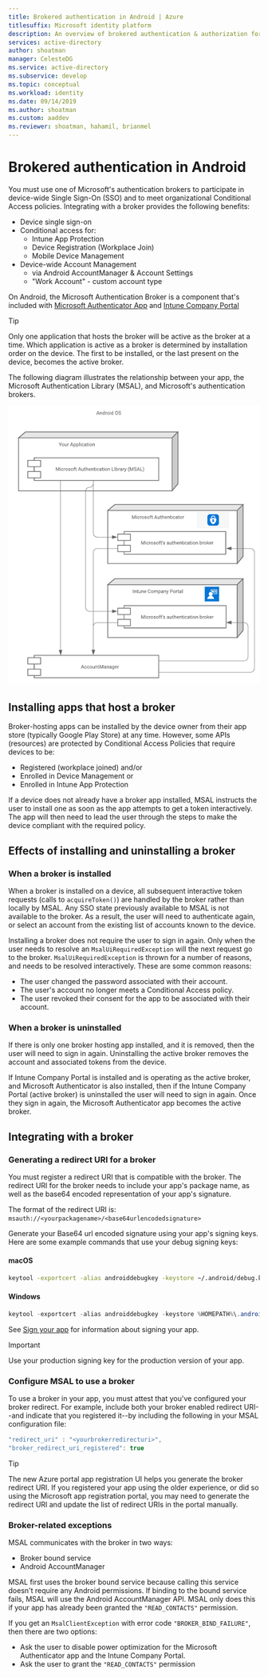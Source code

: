 ```yaml
---
title: Brokered authentication in Android | Azure
titlesuffix: Microsoft identity platform
description: An overview of brokered authentication & authorization for Android in the Microsoft identity platform
services: active-directory
author: shoatman
manager: CelesteDG
ms.service: active-directory
ms.subservice: develop
ms.topic: conceptual
ms.workload: identity
ms.date: 09/14/2019
ms.author: shoatman
ms.custom: aaddev
ms.reviewer: shoatman, hahamil, brianmel
---
```


# Brokered authentication in Android

You must use one of Microsoft's authentication brokers to participate in device-wide Single Sign-On (SSO) and to meet organizational Conditional Access policies. Integrating with a broker provides the following benefits:

- Device single sign-on
- Conditional access for:
  - Intune App Protection
  - Device Registration (Workplace Join)
  - Mobile Device Management
- Device-wide Account Management
  -  via Android AccountManager & Account Settings
  - "Work Account" - custom account type

On Android, the Microsoft Authentication Broker is a component that's included with [Microsoft Authenticator App](https://play.google.com/store/apps/details?id=com.azure.authenticator) and [Intune Company Portal](https://play.google.com/store/apps/details?id=com.microsoft.windowsintune.companyportal)

> [!TIP]
> Only one application that hosts the broker will be active as the broker at a time. Which application is active as a broker is determined by installation order on the device. The first to be installed, or the last present on the device, becomes the active broker.

The following diagram illustrates the relationship between your app, the Microsoft Authentication Library (MSAL), and Microsoft's authentication brokers.

![Broker Deployment Diagram](./media/brokered-auth/brokered-deployment-diagram.png)

## Installing apps that host a broker

Broker-hosting apps can be installed by the device owner from their app store (typically Google Play Store) at any time. However, some APIs (resources) are protected by Conditional Access Policies that require devices to be:

- Registered (workplace joined) and/or
- Enrolled in Device Management or
- Enrolled in Intune App Protection

If a device does not already have a broker app installed, MSAL instructs the user to install one as soon as the app attempts to get a token interactively. The app will then need to lead the user through the steps to make the device compliant with the required policy.

## Effects of installing and uninstalling a broker

### When a broker is installed

When a broker is installed on a device, all subsequent interactive token requests (calls to `acquireToken()`) are handled by the broker rather than locally by MSAL. Any SSO state previously available to MSAL is not available to the broker. As a result, the user will need to authenticate again, or select an account from the existing list of accounts known to the device.

Installing a broker does not require the user to sign in again. Only when the user needs to resolve an `MsalUiRequiredException` will the next request go to the broker. `MsalUiRequiredException` is thrown for a number of reasons, and needs to be resolved interactively. These are some common reasons:

- The user changed the password associated with their account.
- The user's account no longer meets a Conditional Access policy.
- The user revoked their consent for the app to be associated with their account.

### When a broker is uninstalled

If there is only one broker hosting app installed, and it is removed, then the user will need to sign in again. Uninstalling the active broker removes the account and associated tokens from the device.

If Intune Company Portal is installed and is operating as the active broker, and Microsoft Authenticator is also installed, then if the Intune Company Portal (active broker) is uninstalled the user will need to sign in again. Once they sign in again, the Microsoft Authenticator app  becomes the active broker.

## Integrating with a broker

### Generating a redirect URI for a broker

You must register a redirect URI that is compatible with the broker. The redirect URI for the broker needs to include your app's package name, as well as the base64 encoded representation of your app's signature.

The format of the redirect URI is: `msauth://<yourpackagename>/<base64urlencodedsignature>`

Generate your Base64 url encoded signature using your app's signing keys. Here are some example  commands that use your debug signing keys:

#### macOS

```bash
keytool -exportcert -alias androiddebugkey -keystore ~/.android/debug.keystore | openssl sha1 -binary | openssl base64
```

#### Windows

```powershell
keytool -exportcert -alias androiddebugkey -keystore %HOMEPATH%\.android\debug.keystore | openssl sha1 -binary | openssl base64
```

See [Sign your app](https://developer.android.com/studio/publish/app-signing) for information about signing your app.

> [!IMPORTANT]
> Use your production signing key for the production version of your app.

### Configure MSAL to use a broker

To use a broker in your app, you must attest that you've configured your broker redirect. For example, include both your broker enabled redirect URI--and indicate that you registered it--by including the following in your MSAL configuration file:

```javascript
"redirect_uri" : "<yourbrokerredirecturi>",
"broker_redirect_uri_registered": true
```

> [!TIP]
> The new Azure portal app registration UI helps you generate the broker redirect URI. If you registered your app using the older experience, or did so using the Microsoft app registration portal, you may need to generate the redirect URI and update the list of redirect URIs in the portal manually.

### Broker-related exceptions

MSAL communicates with the broker in two ways:

- Broker bound service
- Android AccountManager

MSAL first uses the broker bound service because calling this service doesn't require any  Android permissions. If binding to the bound service fails, MSAL will use the Android AccountManager API. MSAL only does this if your app has already been granted the `"READ_CONTACTS"` permission.

If you get an `MsalClientException` with error code `"BROKER_BIND_FAILURE"`, then there are two options:

- Ask the user to disable power optimization for the Microsoft Authenticator app and the Intune Company Portal.
- Ask the user to grant the `"READ_CONTACTS"` permission
